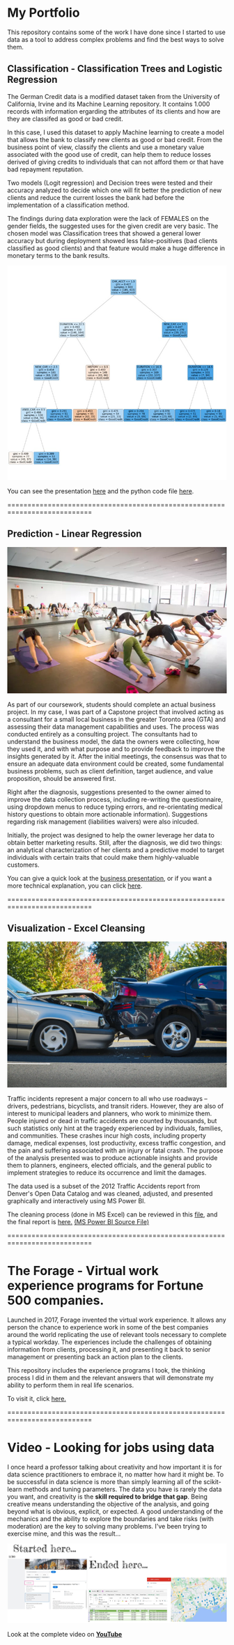 # My Portfolio
This repository contains some of the work I have done since I started to use data as a tool to address complex problems and find the best ways to solve them. 

## **Classification - Classification Trees and Logistic Regression**

The German Credit data is a modified dataset taken from the University of California, Irvine and its Machine Learning repository.  It contains 1.000 records with information ergarding the attributes of its clients and how are they are classifed as good or bad credit. 

In this case, I used this dataset to apply Machine learning to create a model that allows the bank to classify new clients as good or bad credit. From the business point of view, classify the clients and use a monetary value associated with the good use of credit, can help them to reduce losses derived of giving credits to individuals that can not afford them or that have bad repayment reputation.

Two models (Logit regression) and Decision trees were tested and their accuracy analyzed to decide which one will fit better the prediction of new clients and reduce the current losses the bank had before the implementation of a classification method.


The findings during data exploration were the lack of FEMALES on the gender fields, the suggested uses for the given credit are very basic.
The chosen model was Classification trees that showed a general lower accuracy but during deployment showed less false-positives (bad clients classified as good clients) and that feature would make a huge difference in monetary terms to the bank results. 

![German Credit_Classification Tree](https://github.com/cperezor1/MyPortfolio/blob/main/German%20Credit%20Classification%20Tree.jpg)

You can see the presentation [here](https://github.com/cperezor1/MyPortfolio/blob/main/German%20Credit%20Business%20Case%20Presentation.pdf) and the python code file [here](https://github.com/cperezor1/MyPortfolio/blob/main/GermanCreditCode.pdf). 

===========================================================================

## **Prediction - Linear Regression**

![enter image description here](https://github.com/cperezor1/MyPortfolio/blob/main/Yoga%20Studio%20Image.webp)

As part of our coursework, students should complete an actual business project. In my case, I was part of a Capstone project that involved acting as a consultant for a small local business in the greater Toronto area (GTA) and assessing their data management capabilities and uses. 
The process was conducted entirely as a consulting project. The consultants had to understand the business model, the data the owners were collecting, how they used it, and with what purpose and to provide feedback to improve the insights generated by it. 
After the initial meetings, the consensus was that to ensure an adequate data environment could be created, some fundamental business problems, such as client definition, target audience, and value proposition, should be answered first. 

Right after the diagnosis, suggestions presented to the owner aimed to improve the data collection process, including re-writing the questionnaire, using dropdown menus to reduce typing errors, and re-orientating medical history questions to obtain more actionable information). 
Suggestions regarding risk management (liabilities waivers) were also inlcuded. 

Initially, the project was designed to help the owner leverage her data to obtain better marketing results. Still, after the diagnosis, we did two things: an analytical characterization of her clients and a predictive model to target individuals with certain traits that could make them highly-valuable customers.  

You can give a quick look at the [business presentation](https://github.com/cperezor1/MyPortfolio/blob/main/BUSINESS%20%20Capstone%20Presentation.pdf), or if you want a more technical explanation, you can click [here](https://github.com/cperezor1/MyPortfolio/blob/main/TECHNICAL_%20Capstone%20Presentation.pdf).

===========================================================================

## **Visualization - Excel Cleansing**

![Car Accident](https://github.com/cperezor1/MyPortfolio/blob/main/Car%20Accident%20Image.webp)

Traffic incidents represent a major concern to all who use roadways –drivers, pedestrians, bicyclists, and transit riders. However, they are also of interest to municipal leaders and planners, who work to minimize them.
People injured or dead in traffic accidents are counted by thousands, but such statistics only hint at the tragedy experienced by individuals, families, and communities. These crashes incur high costs, including property damage, medical expenses, lost productivity, excess traffic congestion, and the pain and suffering associated with an injury or fatal crash.
The purpose of the analysis presented was to produce actionable insights and provide them to planners, engineers, elected officials, and the general public to implement strategies to reduce its occurrence and limit the damages.

The data used is a subset of the 2012 Traffic Accidents report from Denver's Open Data Catalog and was cleaned, adjusted, and presented graphically and interactively using MS Power BI. 

The cleaning process (done in MS Excel) can be reviewed in this [file](https://github.com/cperezor1/MyPortfolio/blob/main/XLSX%20Data%20File.xlsx), and the final report is [here.](https://github.com/cperezor1/MyPortfolio/blob/main/XLSX%20and%20PowerBI%20Report%20on%20Traffic%20Accidents%20in%20Denver%202012.pdf) [(MS Power BI Source File)](https://github.com/cperezor1/MyPortfolio/blob/main/Denver%20Traffic%20Accidents%20in%202012.pbix)

===========================================================================

# The Forage - Virtual work experience programs for Fortune 500 companies.

Launched in 2017, Forage invented the virtual work experience. It allows any person the chance to experience work in some of the best companies around the world replicating the use of relevant tools necessary to complete a typical workday. The experiences include the challenges of obtaining information from clients, processing it, and presenting it back to   senior management or presenting back an action plan to the clients.

This repository includes the experience programs I took, the thinking process I did in them and the relevant answers that will demonstrate my ability to perform them in real life scenarios.

To visit it, click [here.](https://github.com/cperezor1/TheForage)

===========================================================================
# Video - Looking for jobs using data

I once heard a professor talking about creativity and how important it is for data science practitioners to embrace it, no matter how hard it might be.
To be successful in data science is more than simply learning all of the scikit-learn methods and tuning parameters. The data you have is rarely the data you want, and creativity is the **skill required to bridge that gap**. Being creative means understanding the objective of the analysis, and going beyond what is obvious, explicit, or expected. A good understanding of the mechanics and the ability to explore the boundaries and take risks (with moderation) are the key to solving many problems.
I've been trying to exercise mine, and this was the result...

![enter image description here](https://github.com/cperezor1/MyPortfolio/blob/main/LCBO%20jobs%20search.jpg)

Look at the complete video on [**YouTube**](https://youtu.be/km4FVDQXP3I)

